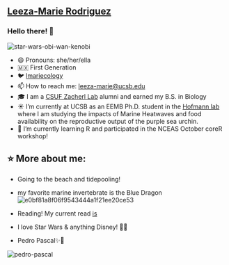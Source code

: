 ## [Leeza-Marie Rodriguez](https://www.hofmannlab.com/people/leeza-marie-rodriguez)

### Hello there! 🌊 
![star-wars-obi-wan-kenobi](https://github.com/lmarierodriguez/lmarierodriguez/assets/146018367/3542919e-3ed1-45d0-b57d-f8e72e5a9f68)

- 😄 Pronouns: she/her/ella
- 🇲🇽 First Generation 
- 🐦 [lmariecology](https://x.com/lmariecology?s=21&t=lszF5PxqCSufrEiaJKIFRg)
- 📫 How to reach me: [leeza-marie@ucsb.edu](mailto:leeza-marie@ucsb.edu)
- 🎓 I am a [CSUF Zacherl Lab](https://zacherllab.com/research/) alumni and earned my B.S. in Biology 
- ☀️ I’m currently at UCSB as an EEMB Ph.D. student in the [Hofmann lab](https://www.hofmannlab.com/) where I am studying the impacts of Marine Heatwaves and food availability on the reproductive output of the purple sea urchin. 
- 🥸 I’m currently learning R and participated in the NCEAS October coreR workshop! 


## ⭐ More about me:
- Going to the beach and tidepooling!
- my favorite marine invertebrate is the Blue Dragon
![e0bf81a8f06f9543444a1f21ee20ce53](https://github.com/lmarierodriguez/lmarierodriguez/assets/146018367/d0e7aa34-820e-48cf-aace-84bd62b2bafa)

- Reading! My current read [is](https://www.goodreads.com/en/book/show/62949033)
- I love Star Wars & anything Disney! 🏰✨
- Pedro Pascal✨🥰
  
![pedro-pascal](https://github.com/lmarierodriguez/lmarierodriguez/assets/146018367/dfb12bf4-a614-499a-9fa0-19b3e64fbdfb)


